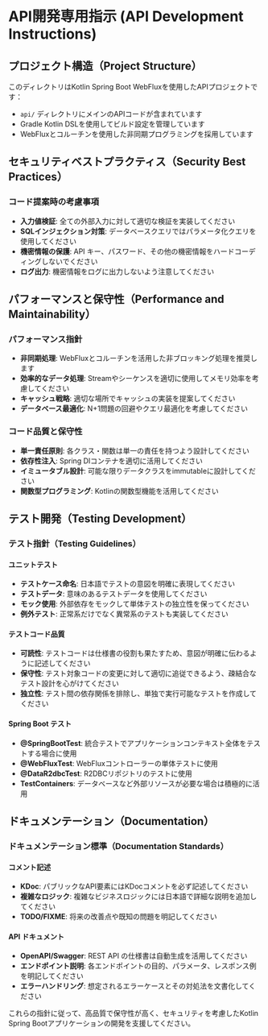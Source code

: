 # API開発専用指示 (API Development Instructions)

## プロジェクト構造（Project Structure）
このディレクトリはKotlin Spring Boot WebFluxを使用したAPIプロジェクトです：
- `api/` ディレクトリにメインのAPIコードが含まれています
- Gradle Kotlin DSLを使用してビルド設定を管理しています
- WebFluxとコルーチンを使用した非同期プログラミングを採用しています

## セキュリティベストプラクティス（Security Best Practices）

### コード提案時の考慮事項
- **入力値検証**: 全ての外部入力に対して適切な検証を実装してください
- **SQLインジェクション対策**: データベースクエリではパラメータ化クエリを使用してください
- **機密情報の保護**: API キー、パスワード、その他の機密情報をハードコーディングしないでください
- **ログ出力**: 機密情報をログに出力しないよう注意してください

## パフォーマンスと保守性（Performance and Maintainability）

### パフォーマンス指針
- **非同期処理**: WebFluxとコルーチンを活用した非ブロッキング処理を推奨します
- **効率的なデータ処理**: Streamやシーケンスを適切に使用してメモリ効率を考慮してください
- **キャッシュ戦略**: 適切な場所でキャッシュの実装を提案してください
- **データベース最適化**: N+1問題の回避やクエリ最適化を考慮してください

### コード品質と保守性
- **単一責任原則**: 各クラス・関数は単一の責任を持つよう設計してください
- **依存性注入**: Spring DIコンテナを適切に活用してください
- **イミュータブル設計**: 可能な限りデータクラスをimmutableに設計してください
- **関数型プログラミング**: Kotlinの関数型機能を活用してください

## テスト開発（Testing Development）

### テスト指針（Testing Guidelines）

#### ユニットテスト
- **テストケース命名**: 日本語でテストの意図を明確に表現してください
- **テストデータ**: 意味のあるテストデータを使用してください
- **モック使用**: 外部依存をモックして単体テストの独立性を保ってください
- **例外テスト**: 正常系だけでなく異常系のテストも実装してください

#### テストコード品質
- **可読性**: テストコードは仕様書の役割も果たすため、意図が明確に伝わるように記述してください
- **保守性**: テスト対象コードの変更に対して適切に追従できるよう、疎結合なテスト設計を心がけてください
- **独立性**: テスト間の依存関係を排除し、単独で実行可能なテストを作成してください

#### Spring Boot テスト
- **@SpringBootTest**: 統合テストでアプリケーションコンテキスト全体をテストする場合に使用
- **@WebFluxTest**: WebFluxコントローラーの単体テストに使用
- **@DataR2dbcTest**: R2DBCリポジトリのテストに使用
- **TestContainers**: データベースなど外部リソースが必要な場合は積極的に活用

## ドキュメンテーション（Documentation）

### ドキュメンテーション標準（Documentation Standards）

#### コメント記述
- **KDoc**: パブリックなAPI要素にはKDocコメントを必ず記述してください
- **複雑なロジック**: 複雑なビジネスロジックには日本語で詳細な説明を追加してください
- **TODO/FIXME**: 将来の改善点や既知の問題を明記してください

#### API ドキュメント
- **OpenAPI/Swagger**: REST API の仕様書は自動生成を活用してください
- **エンドポイント説明**: 各エンドポイントの目的、パラメータ、レスポンス例を明記してください
- **エラーハンドリング**: 想定されるエラーケースとその対処法を文書化してください

これらの指針に従って、高品質で保守性が高く、セキュリティを考慮したKotlin Spring Bootアプリケーションの開発を支援してください。